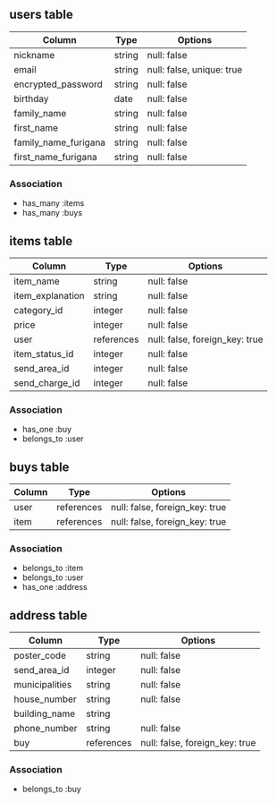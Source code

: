 ## users table

| Column               | Type   | Options                   |
|----------------------|--------|---------------------------|
| nickname             | string | null: false               |
| email                | string | null: false, unique: true |
| encrypted_password   | string | null: false               |
| birthday             | date   | null: false               |
| family_name          | string | null: false               |
| first_name           | string | null: false               |
| family_name_furigana | string | null: false               |
| first_name_furigana  | string | null: false               |

### Association

* has_many :items
* has_many :buys

## items table

| Column              | Type       | Options                           |
|---------------------|------------|-----------------------------------|
| item_name           | string     | null: false                       |
| item_explanation    | string     | null: false                       |
| category_id         | integer    | null: false                       |
| price               | integer    | null: false                       |
| user                | references | null: false, foreign_key: true    |
| item_status_id      | integer    | null: false                       |
| send_area_id        | integer    | null: false                       |
| send_charge_id      | integer    | null: false                       |

### Association

* has_one :buy
* belongs_to :user

## buys table

| Column    | Type       | Options                           |
|-----------|------------|-----------------------------------|
| user      | references | null: false, foreign_key: true    |
| item      | references | null: false, foreign_key: true    |

### Association

- belongs_to :item
- belongs_to :user
- has_one :address



## address table

| Column         | Type       | Options                        |
|----------------|------------|--------------------------------|
| poster_code    | string     | null: false                    |
| send_area_id   | integer    | null: false                    |
| municipalities | string     | null: false                    |
| house_number   | string     | null: false                    |
| building_name  | string     |                                |
| phone_number   | string     | null: false                    |
| buy            | references | null: false, foreign_key: true |

### Association
- belongs_to :buy

